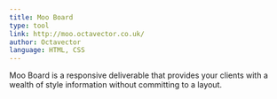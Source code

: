 ```yaml
---
title: Moo Board
type: tool
link: http://moo.octavector.co.uk/
author: Octavector
language: HTML, CSS
---
```


Moo Board is a responsive deliverable that provides your clients with a wealth of style information without committing to a layout.
